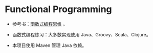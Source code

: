 # Functional Programming

* 参考书：[函数式编程思维](https://book.douban.com/subject/26587213/) 。

* 函数式编程练习：大多数实现使用 Java、Groovy、Scala、Clojure。

* 本项目使用 Maven 管理 Java 依赖。
